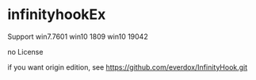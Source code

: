 # infinityhookEx


Support win7.7601
win10 1809
win10 19042

no License 



if you want origin edition, see https://github.com/everdox/InfinityHook.git
